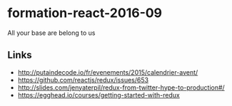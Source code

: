 # formation-react-2016-09
All your base are belong to us

## Links

* http://putaindecode.io/fr/evenements/2015/calendrier-avent/
* https://github.com/reactjs/redux/issues/653
* http://slides.com/jenyaterpil/redux-from-twitter-hype-to-production#/
* https://egghead.io/courses/getting-started-with-redux
